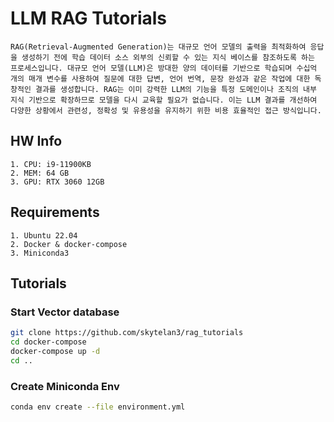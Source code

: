 # LLM RAG Tutorials
    RAG(Retrieval-Augmented Generation)는 대규모 언어 모델의 출력을 최적화하여 응답을 생성하기 전에 학습 데이터 소스 외부의 신뢰할 수 있는 지식 베이스를 참조하도록 하는 프로세스입니다. 대규모 언어 모델(LLM)은 방대한 양의 데이터를 기반으로 학습되며 수십억 개의 매개 변수를 사용하여 질문에 대한 답변, 언어 번역, 문장 완성과 같은 작업에 대한 독창적인 결과를 생성합니다. RAG는 이미 강력한 LLM의 기능을 특정 도메인이나 조직의 내부 지식 기반으로 확장하므로 모델을 다시 교육할 필요가 없습니다. 이는 LLM 결과를 개선하여 다양한 상황에서 관련성, 정확성 및 유용성을 유지하기 위한 비용 효율적인 접근 방식입니다.
## HW Info
    1. CPU: i9-11900KB
    2. MEM: 64 GB
    3. GPU: RTX 3060 12GB
## Requirements
    1. Ubuntu 22.04
    2. Docker & docker-compose
    3. Miniconda3
## Tutorials
### Start Vector database
```bash
git clone https://github.com/skytelan3/rag_tutorials
cd docker-compose
docker-compose up -d
cd ..
```
### Create Miniconda Env
```bash
conda env create --file environment.yml
```

